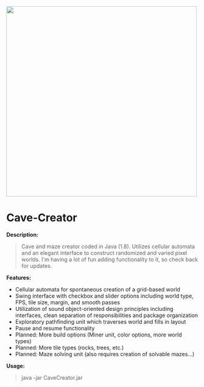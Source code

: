 <img src='http://galenscovell.github.io/css/pics/cavecreator.png' width=500px />

Cave-Creator
======

<b>Description:</b>
<blockquote>Cave and maze creator coded in Java (1.8). Utilizes cellular automata and an elegant interface to construct randomized and varied pixel worlds. I'm having a lot of fun adding functionality to it, so check back for updates.</blockquote>

<b>Features:</b>
* Cellular automata for spontaneous creation of a grid-based world
* Swing interface with checkbox and slider options including world type, FPS, tile size, margin, and smooth passes
* Utilization of sound object-oriented design principles including interfaces, clean separation of responsibilities and package organization
* Exploratory pathfinding unit which traverses world and fills in layout
* Pause and resume functionality
* Planned: More build options (Miner unit, color options, more world types)
* Planned: More tile types (rocks, trees, etc.)
* Planned: Maze solving unit (also requires creation of solvable mazes...)

<b>Usage:</b>
<blockquote>java -jar CaveCreator.jar</blockquote>
